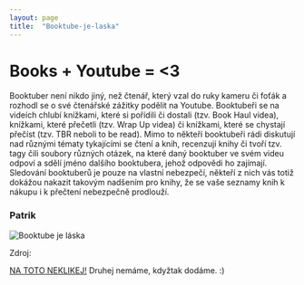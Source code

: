 ```yaml
---
layout: page
title:  "Booktube-je-laska"
---
```


# Books + Youtube = <3

Booktuber není nikdo jiný, než čtenář, který vzal do ruky kameru či foťák a rozhodl se o své čtenářské zážitky podělit na Youtube. Booktubeři se na videích chlubí knížkami, které si pořídili či dostali (tzv. Book Haul videa), knížkami, které přečetli (tzv. Wrap Up videa) či knížkami, které se chystají přečíst (tzv. TBR neboli to be read). Mimo to někteří booktubeři rádi diskutují nad různými tématy tykajícími se čtení a knih, recenzují knihy či tvoří tzv. tagy čili soubory různých otázek, na které daný booktuber ve svém videu odpoví a sdělí jméno dalšího booktubera, jehož odpovědi ho zajímají. Sledování booktuberů je pouze na vlastní nebezpečí, někteří z nich vás totiž dokážou nakazit takovým nadšením pro knihy, že se vaše seznamy knih k nákupu i k přečtení nebezpečně prodlouží.

### Patrik

![Booktube je láska](\learn-jekyll\_images\booktube-je-laska.jpg)

Zdroj:

[NA TOTO NEKLIKEJ!](http://magazin.dobre-knihy.cz/literani-zajimavosti/booktuberi-milovnici-knih-na-youtube/)
Druhej nemáme, kdyžtak dodáme. :)